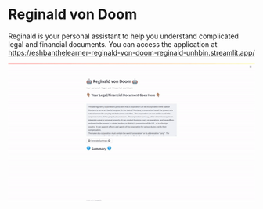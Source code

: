 # Reginald von Doom

Reginald is your personal assistant to help you understand complicated legal and financial documents. You can access the application at https://eshbanthelearner-reginald-von-doom-reginald-unhbin.streamlit.app/

![](reginald.gif)
